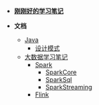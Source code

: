 - [**刚刚好的学习笔记**](README.md)

- **文档**

  - [Java](doc/java/README.md)
    - [设计模式](doc/java/design-patterns/README.md)
  - [大数据学习笔记](doc/大数据/README.md)
    - [Spark](doc/大数据/spark/spark.md)
      - [SparkCore](doc/大数据/spark/spark-core.md)
      - [SparkSql](doc/大数据/spark/SparkSql.md)
      - [SparkStreaming](doc/大数据/spark/SparkStreaming.md)
    - [Flink](doc/大数据/flink/flink.md)

<!-- - **其他**

  - [致谢](doc/文档/致谢.md)
  - [将要做的事](doc/文档/将要做的事.md)
  - [贡献代码](doc/文档/贡献代码.md) -->
